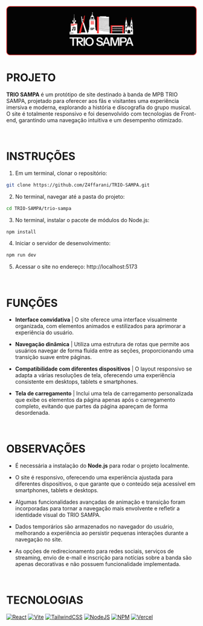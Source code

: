 ![banner](./trio-sampa/assets/banner.png)

# PROJETO
**TRIO SAMPA** é um protótipo de site destinado à banda de MPB TRIO SAMPA, projetado para oferecer aos fãs e visitantes uma experiência imersiva e moderna, explorando a história e discografia do grupo musical. O site é totalmente responsivo e foi desenvolvido com tecnologias de Front-end, garantindo uma navegação intuitiva e um desempenho otimizado.

<br>    

# INSTRUÇÕES
1. Em um terminal, clonar o repositório:
```bash
git clone https://github.com/Z4ffarani/TRIO-SAMPA.git
```

2. No terminal, navegar até a pasta do projeto:
```bash
cd TRIO-SAMPA/trio-sampa
```

3. No terminal, instalar o pacote de módulos do Node.js:
```bash
npm install
```

4. Iniciar o servidor de desenvolvimento:
```bash
npm run dev
```

5. Acessar o site no endereço: http://localhost:5173

<br>

# FUNÇÕES
- **Interface convidativa** | O site oferece uma interface visualmente organizada, com elementos animados e estilizados para aprimorar a experiência do usuário.

- **Navegação dinâmica** | Utiliza uma estrutura de rotas que permite aos usuários navegar de forma fluida entre as seções, proporcionando uma transição suave entre páginas.

- **Compatibilidade com diferentes dispositivos** | O layout responsivo se adapta a várias resoluções de tela, oferecendo uma experiência consistente em desktops, tablets e smartphones.

- **Tela de carregamento** | Inclui uma tela de carregamento personalizada que exibe os elementos da página apenas após o carregamento completo, evitando que partes da página apareçam de forma desordenada.

<br>

# OBSERVAÇÕES
- É necessária a instalação do **Node.js** para rodar o projeto localmente.

- O site é responsivo, oferecendo uma experiência ajustada para diferentes dispositivos, o que garante que o conteúdo seja acessível em smartphones, tablets e desktops.

- Algumas funcionalidades avançadas de animação e transição foram incorporadas para tornar a navegação mais envolvente e refletir a identidade visual do TRIO SAMPA.

- Dados temporários são armazenados no navegador do usuário, melhorando a experiência ao persistir pequenas interações durante a navegação no site.

- As opções de redirecionamento para redes sociais, serviços de streaming, envio de e-mail e inscrição para notícias sobre a banda são apenas decorativas e não possuem funcionalidade implementada.

<br>

# TECNOLOGIAS
[![React](https://img.shields.io/badge/react-%2320232a.svg?style=for-the-badge&logo=react&logoColor=%2361DAFB)](https://react.dev)
[![Vite](https://img.shields.io/badge/vite-%23646CFF.svg?style=for-the-badge&logo=vite&logoColor=white)](https://vitejs.dev)
[![TailwindCSS](https://img.shields.io/badge/tailwindcss-%2338B2AC.svg?style=for-the-badge&logo=tailwind-css&logoColor=white)](https://tailwindcss.com/docs/installation)
[![NodeJS](https://img.shields.io/badge/node.js-6DA55F?style=for-the-badge&logo=node.js&logoColor=white)](https://nodejs.org/en/download/source-code)
[![NPM](https://img.shields.io/badge/NPM-%23CB3837.svg?style=for-the-badge&logo=npm&logoColor=white)](https://www.npmjs.com/package/react-router-dom)
[![Vercel](https://img.shields.io/badge/vercel-%23000000.svg?style=for-the-badge&logo=vercel&logoColor=white)](https://vercel.com/)